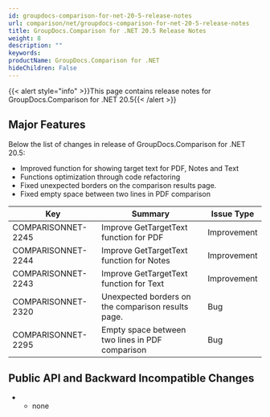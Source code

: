 ```yaml
---
id: groupdocs-comparison-for-net-20-5-release-notes
url: comparison/net/groupdocs-comparison-for-net-20-5-release-notes
title: GroupDocs.Comparison for .NET 20.5 Release Notes
weight: 8
description: ""
keywords: 
productName: GroupDocs.Comparison for .NET
hideChildren: False
---
```

{{< alert style="info" >}}This page contains release notes for GroupDocs.Comparison for .NET 20.5{{< /alert >}}

## Major Features

Below the list of changes in release of GroupDocs.Comparison for .NET 20.5:

*   Improved function for showing target text for PDF, Notes and Text
*   Functions optimization through code refactoring
*   Fixed unexpected borders on the comparison results page.
*   Fixed empty space between two lines in PDF comparison

| Key | Summary | Issue Type |
| --- | --- | --- |
| COMPARISONNET-2245 | Improve GetTargetText function for PDF | Improvement |
| COMPARISONNET-2244 | Improve GetTargetText function for Notes | Improvement |
| COMPARISONNET-2243 | Improve GetTargetText function for Text | Improvement |
| COMPARISONNET-2320 | Unexpected borders on the comparison results page. | Bug |
| COMPARISONNET-2295 | Empty space between two lines in PDF comparison | Bug |

## Public API and Backward Incompatible Changes

*   *   none
